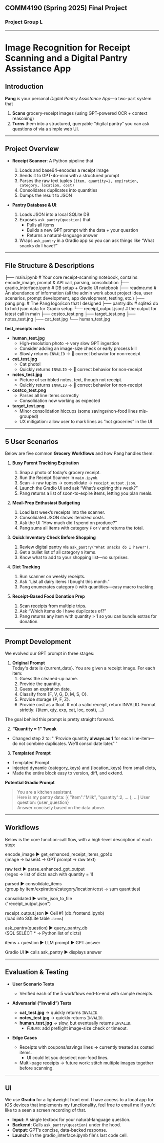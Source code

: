 ## COMM4190 (Spring 2025) Final Project

### Project Group L

----

# Image Recognition for Receipt Scanning and a Digital Pantry Assistance App

## Introduction  
**Pang** is your personal _Digital Pantry Assistance App_—a two-part system that  
1. **Scans** grocery-receipt images (using GPT-powered OCR + context reasoning)  
2. **Turns** them into a structured, queryable “digital pantry” you can ask questions of via a simple web UI.

---

## Project Overview  
- **Receipt Scanner**: A Python pipeline that  
  1. Loads and base64-encodes a receipt image  
  2. Sends it to GPT-4o-mini with a structured prompt  
  3. Parses the raw text tuples `(item, quantity=1, expiration, category, location, cost)`  
  4. Consolidates duplicates into quantities  
  5. Dumps the result to JSON  

- **Pantry Database & UI**:  
  1. Loads JSON into a local SQLite DB  
  2. Exposes `ask_pantry(question)` that  
     - Pulls all items  
     - Builds a new GPT prompt with the data + your question  
     - Returns a natural-language answer  
  3. Wraps `ask_pantry` in a Gradio app so you can ask things like “What snacks do I have?”  

---

## File Structure & Descriptions  

├── main.ipynb # Your core receipt-scanning notebook, contains: encode_image, prompt & API call, parsing, consolidation
├── gradio_interface.ipynb # DB setup + Gradio UI notebook
├── readme.md # An abundance of information (all the admin work about project idea, user scenarios, prompt development, app development, testing, etc.)
├── pang.png: # The Pang logo/icon that I designed
├── pantry.db: # sqlite3 db to hold json data for Gradio setup
└── receipt_output.json/ # the output for latest call in main
├── costco_test.png
├── target_test.png
├── notes_test.jng
├── cat_test.jpg
└── human_test.jpg


**test_receipts notes**  
- **human_test.jpg**  
  - High-resolution photo → very slow GPT ingestion  
  - Consider adding an image-size check or early process kill
  - Slowly returns `INVALID` → 🎉 correct behavior for non-receipt  
- **cat_test.jpg**
  - Cat photo!
  - Quickly returns `INVALID` → 🎉 correct behavior for non-receipt
- **notes_test.jpg**  
  - Picture of scribbled notes, text, though not receipt.
  - Quickly returns `INVALID` → 🎉 correct behavior for non-receipt  
- **costco_test.png**  
  - Parses all line items correctly  
  - Consolidation now working as expected  
- **target_test.png**  
  - Minor consolidation hiccups (some savings/non-food lines mis-grouped)  
  - UX mitigation: allow user to mark lines as “not groceries” in the UI  

---

## 5 User Scenarios  

Below are five common **Grocery Workflows** and how Pang handles them:

1. **Busy Parent Tracking Expiration**  
   1. Snap a photo of today’s grocery receipt.  
   2. Run the Receipt Scanner in `main.ipynb`.  
   3. Scan → raw tuples → consolidate → `receipt_output.json`.  
   4. Launch the Gradio UI and ask “What’s expiring this week?”  
   5. Pang returns a list of soon-to-expire items, letting you plan meals.

2. **Meal-Prep Enthusiast Budgeting**  
   1. Load last week’s receipts into the scanner.  
   2. Consolidated JSON shows itemized costs.  
   3. Ask the UI “How much did I spend on produce?”  
   4. Pang sums all items with category `F` or `V` and returns the total.

3. **Quick Inventory Check Before Shopping**  
   1. Review digital pantry via `ask_pantry("What snacks do I have?")`.  
   2. Get a bullet list of all category `S` items.  
   3. Know what to add to your shopping list—no surprises.

4. **Diet Tracking**  
   1. Run scanner on weekly receipts.  
   2. Ask “List all dairy items I bought this month.”  
   3. Pang enumerates category `D` with quantities—easy macro tracking.

5. **Receipt-Based Food Donation Prep**  
   1. Scan receipts from multiple trips.  
   2. Ask “Which items do I have duplicates of?”  
   3. Pang returns any item with quantity > 1 so you can bundle extras for donation.

---

## Prompt Development  

We evolved our GPT prompt in three stages:

1. **Original Prompt**  
   Today's date is {current_date}. You are given a receipt image.
   For each item:
     1. Guess the cleaned-up name.
     2. Provide the quantity.
     3. Guess an expiration date.
     4. Classify from {F, V, G, D, M, S, O}.
     5. Provide storage {P, F, Z}.
     6. Provide cost as a float.
   If not a valid receipt, return INVALID.
   Format strictly: {(item, qty, exp, cat, loc, cost), ...}

The goal behind this prompt is pretty straight forward.

2. **“Quantity = 1” Tweak**
* Changed step 2 to: '''Provide quantity **always as 1** for each line-item—do not combine duplicates. We’ll consolidate later.'''

3. **Templated Prompt**
* Templated Prompt
* Injected dynamic {category_keys} and {location_keys} from small dicts,
* Made the entire block easy to version, diff, and extend.

**Potential Gradio Prompt**
> You are a kitchen assistant.  
> Here is my pantry data:
> [{ "item":"Milk", "quantity":2, … }, …]
> User question: {user_question}  
> Answer concisely based on the data above.

---

## Workflows

Below is the core function-call flow, with a high-level description of each step:

encode_image ▶ get_enhanced_receipt_items_gpt4o  
   (image → base64 → GPT prompt → raw text)

raw text ▶ parse_enhanced_gpt_output  
   (regex → list of dicts each with quantity = 1)

parsed ▶ consolidate_items  
   (group by item/expiration/category/location/cost → sum quantities)

consolidated ▶ write_json_to_file  
   ("receipt_output.json")

receipt_output.json ▶ Cell #1 (db_frontend.ipynb)  
   (load into SQLite table `items`)

ask_pantry(question) ▶ query_pantry_db  
   (SQL SELECT * → Python list of dicts)

items + question ▶ LLM prompt ▶ GPT answer

Gradio UI ▶ calls ask_pantry ▶ displays answer

---

## Evaluation & Testing

- **User Scenario Tests**  
  - Verified each of the 5 workflows end-to-end with sample receipts.

- **Adversarial (“Invalid”) Tests**  
  - **cat_test.jpg** → quickly returns `INVALID`.  
  - **notes_test.jpg** → quickly returns `INVALID`.  
  - **human_test.jpg** → slow, but eventually returns `INVALID`.  
    - *Future*: add preflight image-size check or timeout.

- **Edge Cases**  
  - Receipts with coupons/savings lines → currently treated as costed items.  
    - UI could let you deselect non-food lines.  
  - Multi-page receipts → future work: stitch multiple images together before scanning.

---

## UI

We use **Gradio** for a lightweight front end. I have access to a local app for iOS devices that implements my functionality, feel free to email me if you'd like to a seen a screen recording of that.

- **Input**: A single textbox for your natural-language question.  
- **Backend**: Calls `ask_pantry(question)` under the hood.  
- **Output**: GPT’s concise, data-backed response.  
- **Launch**: In the gradio_interface.ipynb file's last code cell.




